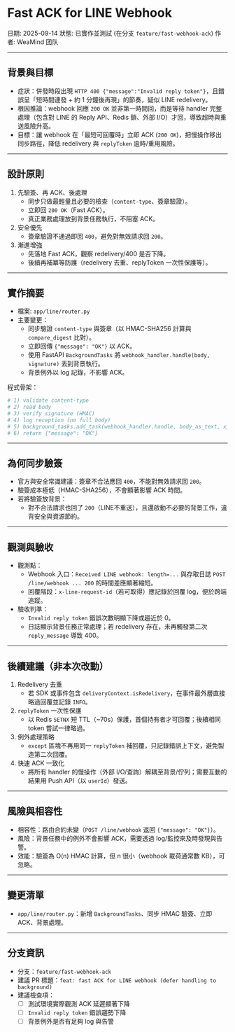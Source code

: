# Fast ACK for LINE Webhook

日期: 2025-09-14
狀態: 已實作並測試 (在分支 `feature/fast-webhook-ack`)
作者: WeaMind 团队

---

## 背景與目標
- 症狀：併發時段出現 `HTTP 400 {"message":"Invalid reply token"}`，且錯誤呈「短時間連發 + 約 1 分鐘後再現」的節奏，疑似 LINE redelivery。
- 根因推論：webhook 回應 `200 OK` 並非第一時間回，而是等待 handler 完整處理（包含對 LINE 的 Reply API、Redis 鎖、外部 I/O）才回，導致超時與重送風險升高。
- 目標：讓 webhook 在「最短可回覆時」立即 ACK (`200 OK`)，把慢操作移出同步路徑，降低 redelivery 與 `replyToken` 逾時/重用風險。

---

## 設計原則
1. 先驗簽、再 ACK、後處理
   - 同步只做最輕量且必要的檢查（`content-type`、簽章驗證）。
   - 立即回 `200 OK`（Fast ACK）。
   - 真正業務處理放到背景任務執行，不阻塞 ACK。
2. 安全優先
   - 簽章驗證不通過即回 `400`，避免對無效請求回 `200`。
3. 漸進增強
   - 先落地 Fast ACK，觀察 redelivery/400 是否下降。
   - 後續再補冪等防護（redelivery 去重、replyToken 一次性保護等）。

---

## 實作摘要
- 檔案: `app/line/router.py`
- 主要變更：
  - 同步驗證 `content-type` 與簽章（以 HMAC-SHA256 計算與 `compare_digest` 比對）。
  - 立即回傳 `{"message": "OK"}` 以 ACK。
  - 使用 FastAPI `BackgroundTasks` 將 `webhook_handler.handle(body, signature)` 丟到背景執行。
  - 背景例外以 log 記錄，不影響 ACK。

程式骨架：
```python
# 1) validate content-type
# 2) read body
# 3) verify signature (HMAC)
# 4) log reception (no full body)
# 5) background_tasks.add_task(webhook_handler.handle, body_as_text, x_line_signature)
# 6) return {"message": "OK"}
```

---

## 為何同步驗簽
- 官方與安全常識建議：簽章不合法應回 `400`，不能對無效請求回 `200`。
- 驗簽成本極低（HMAC-SHA256），不會顯著影響 ACK 時間。
- 若將驗簽放背景：
  - 對不合法請求也回了 `200`（LINE不重送），且還啟動不必要的背景工作，違背安全與資源節約。

---

## 觀測與驗收
- 觀測點：
  - Webhook 入口：`Received LINE webhook: length=...` 與存取日誌 `POST /line/webhook ... 200` 的時間差應顯著縮短。
  - 回覆階段：`x-line-request-id`（若可取得）應記錄於回覆 log，便於跨端追蹤。
- 驗收判準：
  - `Invalid reply token` 錯誤次數明顯下降或趨近於 0。
  - 日誌顯示背景任務正常處理；若 redelivery 存在，未再觸發第二次 `reply_message` 導致 400。

---

## 後續建議（非本次改動）
1. Redelivery 去重
   - 若 SDK 或事件包含 `deliveryContext.isRedelivery`，在事件最外層直接略過回覆並記錄 `INFO`。
2. `replyToken` 一次性保護
   - 以 Redis `SETNX` 短 TTL（~70s）保護，首個持有者才可回覆；後續相同 token 嘗試一律略過。
3. 例外處理策略
   - `except` 區塊不再用同一 `replyToken` 補回覆，只記錄錯誤上下文，避免製造第二次回覆。
4. 快速 ACK 一致化
   - 將所有 handler 的慢操作（外部 I/O/查詢）解耦至背景/佇列；需要互動的結果用 Push API（以 `userId`）發送。

---

## 風險與相容性
- 相容性：路由合約未變（`POST /line/webhook` 返回 `{"message": "OK"}`）。
- 風險：背景任務中的例外不會影響 ACK，需要透過 log/監控來及時發現與告警。
- 效能：驗簽為 O(n) HMAC 計算，但 n 很小（webhook 載荷通常數 KB），可忽略。

---

## 變更清單
- `app/line/router.py`：新增 `BackgroundTasks`、同步 HMAC 驗簽、立即 ACK、背景處理。

---

## 分支資訊
- 分支：`feature/fast-webhook-ack`
- 建議 PR 標題：`feat: fast ACK for LINE webhook (defer handling to background)`
- 建議檢查項：
  - [ ] 測試環境實際觀測 ACK 延遲顯著下降
  - [ ] `Invalid reply token` 錯誤趨勢下降
  - [ ] 背景例外是否有足夠 log 與告警
